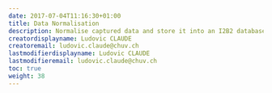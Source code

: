 ```yaml
---
date: 2017-07-04T11:16:30+01:00
title: Data Normalisation
description: Normalise captured data and store it into an I2B2 database
creatordisplayname: Ludovic CLAUDE
creatoremail: ludovic.claude@chuv.ch
lastmodifierdisplayname: Ludovic CLAUDE
lastmodifieremail: ludovic.claude@chuv.ch
toc: true
weight: 38
---
```

